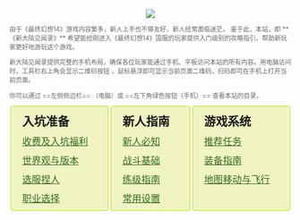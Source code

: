 <div class="content default">
<div class=mnheader>
    <h1>《新大陆见闻录》<img src="/title.png" alt="新大陆见闻录" /></h1>
    <div class="desc">
        <p>由于《最终幻想14》游戏内容繁多，新人上手也不够友好，新人经常面临迷茫。
            鉴于此，本站，即 **《新大陆见闻录》** 希望能给刚进入《最终幻想14》国服的玩家提供入门级别的攻略指引，帮助新玩家更好地游玩这个游戏。</p>
        <p>新大陆见闻录提供完整的手机布局，确保各位玩家能通过手机、平板访问本站的所有内容。用电脑访问时，工具栏右上角会显示二维码按钮 <i class="ui icon qrcode"></i> ，鼠标悬浮即可显示当前页面二维码，扫码即可在手机上打开当前页面。</p> 
        <p>你可以通过 ==左侧侧边栏== （电脑）或 ==左下角绿色按钮（手机）== 查看本站的目录。</p>
    </div>
</div>
<div class="mntab mn-before">
    <h2>入坑准备</h2>
    <ul>
        <li><a href="before/pay.html">收费及入坑福利</a></li>
        <li><a href="before/world.html">世界观与版本</a></li>
        <li><a href="before/char.html">选服捏人</a></li>
        <li><a href="before/job.html">职业选择</a></li>
    </ul>
</div>
<div class="mntab mn-guide">
    <h2>新人指南</h2>
    <ul>  
        <li><a href="basic/core.html">新人必知</a></li>
        <li><a href="basic/battle.html">战斗基础</a></li>
        <li><a href="basic/#">练级指南</a></li>
        <li><a href="basic/config.html">常用设置</a></li>
    </ul>
</div>
<div class="mntab mn-sys">
    <h2>游戏系统</h2>
    <ul>
        <li><a href="before/pay.html">推荐任务</a></li>
        <li><a href="before/world.html">装备指南</a></li>
        <li><a href="before/char.html">地图移动与飞行</a></li>
        <li><a href="before/job.html"></a></li>
    </ul>
</div>
</div>

<style>
    .content.default{
        display:flex;
        flex-wrap: wrap;
    }
    .mnheader{
        width: 100%;
        display: flex;
        position: relative;
    }
    .mnheader h1{
        flex: auto;
        font-size: 0;
    }
    .mnheader .desc{
        font-size: .8em;
        color: #666;
    }
    .mntab{
        flex: auto;
        margin: 0 2px;
        padding: 5px 0;
        background: #f0f4c3;
        border-radius: 4px;
        border: 1px solid #aeea00;
    }
    .mntab h2{
        margin: 5px 20px;
    }
    .mntab ul{
        list-style: none;
        padding: 0;
        margin: 0;
    }
    .mntab li a{
        display: block;
        color: #33691e;
        font-size: 1.2em;
        padding: 5px 20px;
    }
    .mntab li a:hover{
        background: #aeea00;
        transition: all .3s;
    }
    @media screen and (max-width: 960px){
        /*小屏幕*/
        .mnheader{
            flex-wrap: wrap;
        }
        .mnheader h1{
            width: 100%;
            text-align: center;
        }
    }
</style>